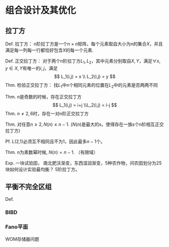 # 组合设计及其优化

## 拉丁方

Def. 拉丁方： n阶拉丁方是一个$n\times n$矩阵，每个元素取自大小为n的集合$X$，并且满足每一列每一行都恰好包含$X$的每一个元素. 

Def. 正交拉丁方： 对于两个n阶拉丁方$L_1, L_2$，其中元素分别取自$X, Y$，满足$\forall x,y \in X,Y$有唯一的$i,j$，满足
$$
L_1(i,j) = x \\ L_2(i,j) = y
$$
Thm. 检验正交拉丁方： 找$L_1$中n个相同元素的位置在$L_2$中的元素是否两两不同

Thm. n是奇数的时候，存在正交拉丁方
$$
L_1(i,j) = i+j \\L_2(i,j) = i-j
$$
Thm. $n\neq 2,6$时，存在一对n阶正交拉丁方

Thm. 对任意$n\geq 2, N(n) \leq n-1$.          ($N(n)$是最大的s，使得存在一族s个n阶相互正交拉丁方)

Pf. L(2,1)必须互不相同且不为1，因此最多$n-1$个。

Thm. n为素数幂时候, $N(n) = n-1$.  （有限域）

Exp. 一块试验田， 南北肥沃渐变，东西湿润渐变，5种农作物，问农田划分为25块如何设计实验最均衡？ 5阶拉丁方。 

## 平衡不完全区组

Def. 

### BIBD

### Fano平面

WOM存储器问题



